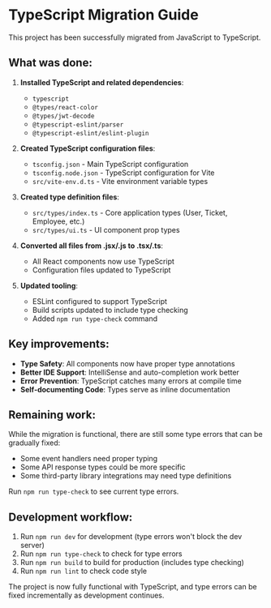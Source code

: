 # TypeScript Migration Guide

This project has been successfully migrated from JavaScript to TypeScript.

## What was done:

1. **Installed TypeScript and related dependencies**:
   - `typescript`
   - `@types/react-color`
   - `@types/jwt-decode`
   - `@typescript-eslint/parser`
   - `@typescript-eslint/eslint-plugin`

2. **Created TypeScript configuration files**:
   - `tsconfig.json` - Main TypeScript configuration
   - `tsconfig.node.json` - TypeScript configuration for Vite
   - `src/vite-env.d.ts` - Vite environment variable types

3. **Created type definition files**:
   - `src/types/index.ts` - Core application types (User, Ticket, Employee, etc.)
   - `src/types/ui.ts` - UI component prop types

4. **Converted all files from .jsx/.js to .tsx/.ts**:
   - All React components now use TypeScript
   - Configuration files updated to TypeScript

5. **Updated tooling**:
   - ESLint configured to support TypeScript
   - Build scripts updated to include type checking
   - Added `npm run type-check` command

## Key improvements:

- **Type Safety**: All components now have proper type annotations
- **Better IDE Support**: IntelliSense and auto-completion work better
- **Error Prevention**: TypeScript catches many errors at compile time
- **Self-documenting Code**: Types serve as inline documentation

## Remaining work:

While the migration is functional, there are still some type errors that can be gradually fixed:
- Some event handlers need proper typing
- Some API response types could be more specific
- Some third-party library integrations may need type definitions

Run `npm run type-check` to see current type errors.

## Development workflow:

1. Run `npm run dev` for development (type errors won't block the dev server)
2. Run `npm run type-check` to check for type errors
3. Run `npm run build` to build for production (includes type checking)
4. Run `npm run lint` to check code style

The project is now fully functional with TypeScript, and type errors can be fixed incrementally as development continues.